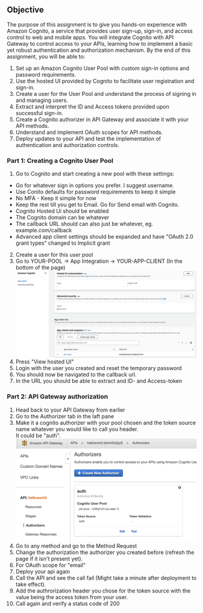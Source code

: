## Objective
The purpose of this assignment is to give you hands-on experience with Amazon Cognito, a service that provides user sign-up, sign-in, and access control to web and mobile apps. You will integrate Cognito with API Gateway to control access to your APIs, learning how to implement a basic yet robust authentication and authorization mechanism. By the end of this assignment, you will be able to:

1. Set up an Amazon Cognito User Pool with custom sign-in options and password requirements.
2. Use the hosted UI provided by Cognito to facilitate user registration and sign-in.
3. Create a user for the User Pool and understand the process of signing in and managing users.
4. Extract and interpret the ID and Access tokens provided upon successful sign-in.
5. Create a Cognito authorizer in API Gateway and associate it with your API methods.
6. Understand and implement OAuth scopes for API methods.
7. Deploy updates to your API and test the implementation of authentication and authorization controls.

### Part 1: Creating a Cognito User Pool
1. Go to Cognito and start creating a new pool with these settings:
- Go for whatever sign in options you prefer. I suggest username.
- Use Conito defaults for password requirements to keep it simple
- No MFA - Keep it simple for now
- Keep the rest till you get to Email. Go for Send email with Cognito.
- Cognito Hosted Ui should be enabled
- The Cognito domain can be whatever
- The callback URL should can also just be whatever, eg. example.com/callback
- Advanced app client settings should be expanded and have "OAuth 2.0 grant types" changed to Implicit grant
2. Create a user for this user pool
3. Go to YOUR-POOL -> App Integration -> YOUR-APP-CLIENT (In the bottom of the page)
![alt text](https://github.com/VictorBusk/AWS-workshop/blob/main/Images/cognito.png)
4. Press "View hosted UI"
5. Login with the user you created and reset the temporary password
6. You should now be navigated to the callback url.
7. In the URL you should be able to extract and ID- and Access-token

### Part 2: API Gateway authorization
1. Head back to your API Gateway from earlier
2. Go to the Authorizer tab in the laft pane
3. Make it a cognito authorizer with your pool chosen and the token source name whatever you would like to call you header.  
It could be "auth".
![alt text](https://github.com/VictorBusk/AWS-workshop/blob/main/Images/auth.png)
4. Go to any method and go to the Method Request
5. Change the authorization the authorizer you created before (refresh the page if it isn't present yet).
6. For OAuth scope for "email"
7. Deploy your api again
8. Call the API and see the call fail (Might take a minute after deployment to take effect).
9. Add the authrorization header you chose for the token source with the value being the access token from your user.
10. Call again and verify a status code of 200